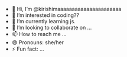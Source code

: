 - 👋 Hi, I’m @kirishimaaaaaaaaaaaaaaaaaaaaaa
- 👀 I’m interested in coding??
- 🌱 I’m currently learning js.
- 💞️ I’m looking to collaborate on ...
- 📫 How to reach me ...
- 😄 Pronouns: she/her
- ⚡ Fun fact: ...

<!---
kirishimaaaaaaaaaaaaaaaaaaaaaa/kirishimaaaaaaaaaaaaaaaaaaaaaa is a ✨ special ✨ repository because its `README.md` (this file) appears on your GitHub profile.
You can click the Preview link to take a look at your changes.
--->
